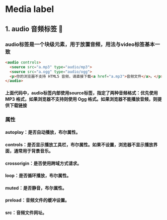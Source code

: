 # Media label

## 1. audio 音频标签 :musical_note:

### audio标签是一个块级元素，用于放置音频，用法与video标签基本一致

```html
<audio controls>
  <source src="a.mp3" type="audio/mp3">
  <source src="a.ogg" type="audio/ogg">
  <p>你的浏览器不支持 HTML5 音频，请直接下载<a href="a.mp3">音频文件</a>。</p>
</audio>
```
#### 上面代码中，audio标签内部使用source标签，指定了两种音频格式：优先使用 MP3 格式，如果浏览器不支持则使用 Ogg 格式。如果浏览器不能播放音频，则提供下载链接

### 属性
#### autoplay：是否自动播放，布尔属性。
#### controls：是否显示播放工具栏，布尔属性。如果不设置，浏览器不显示播放界面，通常用于背景音乐。
#### crossorigin：是否使用跨域方式请求。
#### loop：是否循环播放，布尔属性。
#### muted：是否静音，布尔属性。
#### preload：音频文件的缓冲设置。
#### src：音频文件网址。
